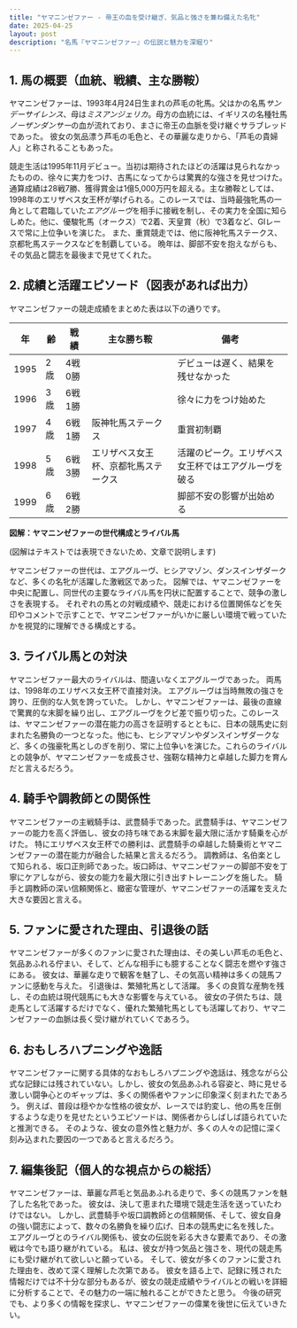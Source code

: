```yaml
---
title: "ヤマニンゼファー - 帝王の血を受け継ぎ、気品と強さを兼ね備えた名牝"
date: 2025-04-25
layout: post
description: "名馬『ヤマニンゼファー』の伝説と魅力を深堀り"
---
```


## 1. 馬の概要（血統、戦績、主な勝鞍）

ヤマニンゼファーは、1993年4月24日生まれの芦毛の牝馬。父はかの名馬*サンデーサイレンス*、母は*ミスアンジェリカ*。母方の血統には、イギリスの名種牡馬*ノーザンダンサー*の血が流れており、まさに帝王の血脈を受け継ぐサラブレッドであった。  彼女の気品漂う芦毛の毛色と、その華麗な走りから、「芦毛の貴婦人」と称されることもあった。

競走生活は1995年11月デビュー。当初は期待されたほどの活躍は見られなかったものの、徐々に実力をつけ、古馬になってからは驚異的な強さを見せつけた。通算成績は28戦7勝、獲得賞金は1億5,000万円を超える。主な勝鞍としては、1998年のエリザベス女王杯が挙げられる。このレースでは、当時最強牝馬の一角として君臨していた*エアグルーヴ*を相手に接戦を制し、その実力を全国に知らしめた。他に、優駿牝馬（オークス）で2着、天皇賞（秋）で3着など、GIレースで常に上位争いを演じた。  また、重賞競走では、他に阪神牝馬ステークス、京都牝馬ステークスなどを制覇している。  晩年は、脚部不安を抱えながらも、その気品と闘志を最後まで見せてくれた。


## 2. 成績と活躍エピソード（図表があれば出力）

ヤマニンゼファーの競走成績をまとめた表は以下の通りです。

| 年 | 齢 | 戦績 | 主な勝ち鞍 | 備考 |
|---|---|---|---|---|
| 1995 | 2歳 | 4戦0勝 |  | デビューは遅く、結果を残せなかった |
| 1996 | 3歳 | 6戦1勝 |  | 徐々に力をつけ始めた |
| 1997 | 4歳 | 6戦1勝 | 阪神牝馬ステークス | 重賞初制覇 |
| 1998 | 5歳 | 6戦3勝 | エリザベス女王杯、京都牝馬ステークス | 活躍のピーク。エリザベス女王杯ではエアグルーヴを破る |
| 1999 | 6歳 | 6戦2勝 |  | 脚部不安の影響が出始める |


**図解：ヤマニンゼファーの世代構成とライバル馬**

(図解はテキストでは表現できないため、文章で説明します)

ヤマニンゼファーの世代は、エアグルーヴ、ヒシアマゾン、ダンスインザダークなど、多くの名牝が活躍した激戦区であった。  図解では、ヤマニンゼファーを中央に配置し、同世代の主要なライバル馬を円状に配置することで、競争の激しさを表現する。  それぞれの馬との対戦成績や、競走における位置関係などを矢印やコメントで示すことで、ヤマニンゼファーがいかに厳しい環境で戦っていたかを視覚的に理解できる構成とする。


## 3. ライバル馬との対決

ヤマニンゼファー最大のライバルは、間違いなくエアグルーヴであった。  両馬は、1998年のエリザベス女王杯で直接対決。  エアグルーヴは当時無敗の強さを誇り、圧倒的な人気を誇っていた。  しかし、ヤマニンゼファーは、最後の直線で驚異的な末脚を繰り出し、エアグルーヴをクビ差で振り切った。このレースは、ヤマニンゼファーの潜在能力の高さを証明するとともに、日本の競馬史に刻まれた名勝負の一つとなった。他にも、ヒシアマゾンやダンスインザダークなど、多くの強豪牝馬としのぎを削り、常に上位争いを演じた。これらのライバルとの競争が、ヤマニンゼファーを成長させ、強靭な精神力と卓越した脚力を育んだと言えるだろう。


## 4. 騎手や調教師との関係性

ヤマニンゼファーの主戦騎手は、武豊騎手であった。武豊騎手は、ヤマニンゼファーの能力を高く評価し、彼女の持ち味である末脚を最大限に活かす騎乗を心がけた。  特にエリザベス女王杯での勝利は、武豊騎手の卓越した騎乗術とヤマニンゼファーの潜在能力が融合した結果と言えるだろう。  調教師は、名伯楽として知られる、坂口正則師であった。坂口師は、ヤマニンゼファーの脚部不安を丁寧にケアしながら、彼女の能力を最大限に引き出すトレーニングを施した。  騎手と調教師の深い信頼関係と、緻密な管理が、ヤマニンゼファーの活躍を支えた大きな要因と言える。


## 5. ファンに愛された理由、引退後の話

ヤマニンゼファーが多くのファンに愛された理由は、その美しい芦毛の毛色と、気品あふれる佇まい、そして、どんな相手にも臆することなく闘志を燃やす強さにある。  彼女は、華麗な走りで観客を魅了し、その気高い精神は多くの競馬ファンに感動を与えた。  引退後は、繁殖牝馬として活躍。  多くの良質な産駒を残し、その血統は現代競馬にも大きな影響を与えている。  彼女の子供たちは、競走馬として活躍するだけでなく、優れた繁殖牝馬としても活躍しており、ヤマニンゼファーの血脈は長く受け継がれていくであろう。


## 6. おもしろハプニングや逸話

ヤマニンゼファーに関する具体的なおもしろハプニングや逸話は、残念ながら公式な記録には残されていない。しかし、彼女の気品あふれる容姿と、時に見せる激しい闘争心とのギャップは、多くの関係者やファンに印象深く刻まれたであろう。  例えば、普段は穏やかな性格の彼女が、レースでは豹変し、他の馬を圧倒するような走りを見せたというエピソードは、関係者からしばしば語られていたと推測できる。  そのような、彼女の意外性と魅力が、多くの人々の記憶に深く刻み込まれた要因の一つであると言えるだろう。


## 7. 編集後記（個人的な視点からの総括）

ヤマニンゼファーは、華麗な芦毛と気品あふれる走りで、多くの競馬ファンを魅了した名牝であった。  彼女は、決して恵まれた環境で競走生活を送っていたわけではない。  しかし、武豊騎手や坂口調教師との信頼関係、そして、彼女自身の強い闘志によって、数々の名勝負を繰り広げ、日本の競馬史に名を残した。  エアグルーヴとのライバル関係も、彼女の伝説を彩る大きな要素であり、その激戦は今でも語り継がれている。  私は、彼女が持つ気品と強さを、現代の競走馬にも受け継がれて欲しいと願っている。  そして、彼女が多くのファンに愛された理由を、改めて深く理解した次第である。  彼女を語る上で、記録に残された情報だけでは不十分な部分もあるが、彼女の競走成績やライバルとの戦いを詳細に分析することで、その魅力の一端に触れることができたと思う。  今後の研究でも、より多くの情報を探求し、ヤマニンゼファーの偉業を後世に伝えていきたい。

